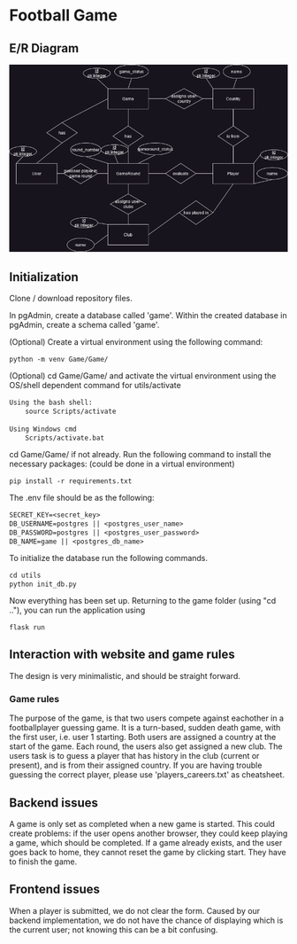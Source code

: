 # Football Game

## E/R Diagram
<img src="ER_diagram/ER_diagram.png">

## Initialization
Clone / download repository files.

In pgAdmin, create a database called 'game'.
Within the created database in pgAdmin, create a schema called 'game'.

(Optional) Create a virtual environment using the following command:

    python -m venv Game/Game/

(Optional) cd Game/Game/ and activate the virtual environment using the OS/shell dependent command for utils/activate
    
    Using the bash shell:
        source Scripts/activate

    Using Windows cmd
        Scripts/activate.bat

cd Game/Game/ if not already. Run the following command to install the necessary packages: (could be done in a virtual environment)

    pip install -r requirements.txt

The .env file should be as the following:

    SECRET_KEY=<secret_key>
    DB_USERNAME=postgres || <postgres_user_name>
    DB_PASSWORD=postgres || <postgres_user_password>
    DB_NAME=game || <postgres_db_name>

To initialize the database run the following commands.

    cd utils
    python init_db.py

Now everything has been set up. Returning to the game folder (using "cd .."), you can run the application using
    
    flask run


## Interaction with website and game rules
The design is very minimalistic, and should be straight forward. 

### Game rules
The purpose of the game, is that two users compete against eachother in a footballplayer guessing game.
It is a turn-based, sudden death game, with the first user, i.e. user 1 starting.
Both users are assigned a country at the start of the game. Each round, the users also get assigned a new club.
The users task is to guess a player that has history in the club (current or present), and is from their assigned country.
If you are having trouble guessing the correct player, please use 'players_careers.txt' as cheatsheet.

## Backend issues
A game is only set as completed when a new game is started. This could create problems: if the user opens another browser, they could keep playing a game, which should be completed.
If a game already exists, and the user goes back to home, they cannot reset the game by clicking start. They have to finish the game.

## Frontend issues
When a player is submitted, we do not clear the form.
Caused by our backend implementation, we do not have the chance of displaying which is the current user; not knowing this can be a bit confusing.







